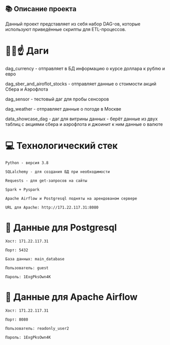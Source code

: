 ## 📚 Описание проекта

Данный проект представляет из себя набор DAG-ов, которые используют приведённые скрипты для ETL-процессов.

# 👳‍♂️☝️ Даги

dag_currency - отправляет в БД информацию о курсе доллара к рублю и евро

dag_sber_and_airoflot_stocks - отправляет данные о стоимости акций Сбера и Аэрофлота 

dag_sensor - тестовый даг для пробы сенсоров

dag_weather - отправляет данные о погоде в Москве 

data_showcase_dag - даг для витрины данных - берёт данные из двух таблиц с акциями сбера и аэрофлота и джоинит к ним данные о валюте


# 💻 Технологический стек
```
Python - версия 3.8

SQLalchemy - для создания БД при необходимости

Requests - для get-запросов на сайты

Spark + Pyspark

Apache Airflow и Postgresql подняты на арендованом сервере

URL для Apache: http://171.22.117.31:8080
```
# 👀 Данные для Postgresql
```
Хост: 171.22.117.31

Порт: 5432

База данных: main_database

Пользователь: guest

Пароль: 1ExgPksOwn4K
```
# 🤠 Данные для Apache Airflow
```
Хост: 171.22.117.31

Порт: 8080

Пользователь: readonly_user2

Пароль: 1ExgPksOwn4K
```

